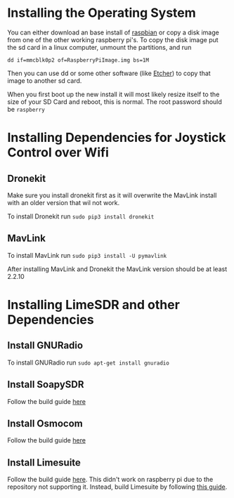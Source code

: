 # Installing the Operating System
You can either download an base install of [raspbian][1] or copy a disk image from one of the other working raspberry pi's.
To copy the disk image put the sd card in a linux computer, unmount the partitions, and run 

```
dd if=mmcblk0p2 of=RaspberryPiImage.img bs=1M
```
Then you can use dd or some other software (like [Etcher][2])
to copy that image to another sd card.

When you first boot up the new install it will most likely resize itself to the size of your SD Card and reboot, this is normal.
The root password should be `raspberry`

# Installing Dependencies for Joystick Control over Wifi
## Dronekit
Make sure you install dronekit first as it will overwrite the MavLink install with an older version that wil not work.

To install Dronekit run `sudo pip3 install dronekit`
## MavLink
To install MavLink run `sudo pip3 install -U pymavlink`

After installing MavLink and Dronekit the MavLink version should be at least 2.2.10


# Installing LimeSDR and other Dependencies
## Install GNURadio
To install GNURadio run `sudo apt-get install gnuradio`
## Install SoapySDR
Follow the build guide [here][3]
## Install Osmocom
Follow the build guide [here][4]
## Install Limesuite
Follow the build guide [here][5]. 
This didn't work on raspberry pi due to the repository not supporting it. 
Instead, build Limesuite by following [this guide][6].


[1]: https://www.raspberrypi.org/downloads/raspbian/
[2]: https://etcher.io/
[3]: https://github.com/pothosware/SoapySDR/wiki/BuildGuide
[4]: https://osmocom.org/projects/gr-osmosdr/wiki#Build-process
[5]: https://wiki.myriadrf.org/Lime_Suite#Ubuntu
[6]: https://wiki.myriadrf.org/Lime_Suite#Unix_makefiles
